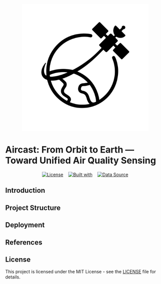 <div align="center">
  <img src="image-3.png" alt="Aircast Logo" width="400"/>
</div>

# Aircast: From Orbit to Earth — Toward Unified Air Quality Sensing

<div align="center">
  
[![License](https://img.shields.io/badge/License-MIT-green?style=plastic-square)](LICENSE)
&nbsp;&nbsp;
[![Built with](https://img.shields.io/badge/Built%20with-Vite%20%2B%20React-61dafb?style=plastic-square&logo=react)](https://vitejs.dev/)
&nbsp;&nbsp;
[![Data Source](https://img.shields.io/badge/Data%20Source-NASA-orange?style=plastic-square)](https://www.spaceappschallenge.org/2025/challenges/from-earthdata-to-action-cloud-computing-with-earth-observation-data-for-predicting-cleaner-safer-skies/?tab=resources)

</div>

## Introduction

## Project Structure

## Deployment

## References

## License

This project is licensed under the MIT License - see the [LICENSE](LICENSE) file for details.